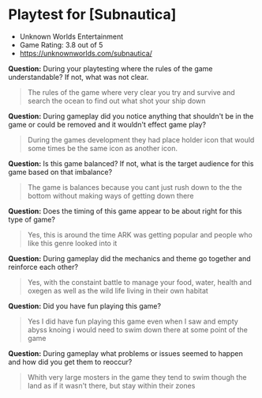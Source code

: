 # Playtest for [Subnautica]

* Unknown Worlds Entertainment
* Game Rating: 3.8 out of 5
* https://unknownworlds.com/subnautica/

**Question:** During your playtesting where the rules of the game understandable? If not, what was not clear.
>The rules of the game where very clear you try and survive and search the ocean to find out what shot your ship down

**Question:** During gameplay did you notice anything that shouldn't be in the game or could be removed and it wouldn't effect game play?
>During the games development they had place holder icon that would some times be the same icon as another icon.

**Question:** Is this game balanced? If not, what is the target audience for this game based on that imbalance?
>The game is balances because you cant just rush down to the the bottom without making ways of getting down there

**Question:** Does the timing of this game appear to be about right for this type of game?
>Yes, this is around the time ARK was getting popular and people who like this genre looked into it

**Question:** During gameplay did the mechanics and theme go together and reinforce each other?
>Yes, with the constaint battle to manage your food, water, health and oxegen as well as the wild life living in their own habitat

**Question:** Did you have fun playing this game?
>Yes I did have fun playing this game even when I saw and empty abyss knoing i would need to swim down there at some point of the game

**Question:** During gameplay what problems or issues seemed to happen and how did you get them to reoccur?
>Whith very large mosters in the game they tend to swim though the land as if it wasn't there, but stay within their zones
